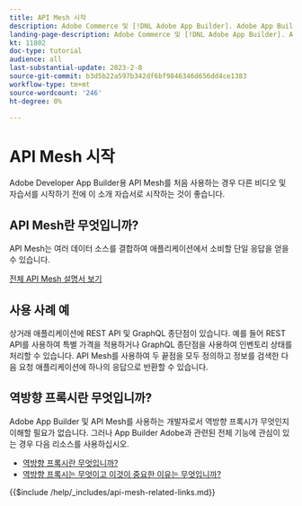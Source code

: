 ```yaml
---
title: API Mesh 시작
description: Adobe Commerce 및 [!DNL Adobe App Builder]. Adobe App Builder Adobe 설치, 프로젝트 작업, graphql 역방향 프록시 만들기 등에 대해 알아봅니다.
landing-page-description: Adobe Commerce 및 [!DNL Adobe App Builder]. Adobe IO 설치, 프로젝트 작업, graphql 역방향 프록시 생성 등에 대해 알아봅니다.
kt: 11802
doc-type: tutorial
audience: all
last-substantial-update: 2023-2-8
source-git-commit: b3d5b22a597b342df6bf9846346d656dd4ce1383
workflow-type: tm+mt
source-wordcount: '246'
ht-degree: 0%

---
```


# API Mesh 시작

Adobe Developer App Builder용 API Mesh를 처음 사용하는 경우 다른 비디오 및 자습서를 시작하기 전에 이 소개 자습서로 시작하는 것이 좋습니다.

## API Mesh란 무엇입니까?

API Mesh는 여러 데이터 소스를 결합하여 애플리케이션에서 소비할 단일 응답을 얻을 수 있습니다.

[전체 API Mesh 설명서 보기](https://developer.adobe.com/graphql-mesh-gateway/gateway/overview/)

## 사용 사례 예

상거래 애플리케이션에 REST API 및 GraphQL 종단점이 있습니다. 예를 들어 REST API를 사용하여 특별 가격을 적용하거나 GraphQL 종단점을 사용하여 인벤토리 상태를 처리할 수 있습니다. API Mesh를 사용하여 두 끝점을 모두 정의하고 정보를 검색한 다음 요청 애플리케이션에 하나의 응답으로 반환할 수 있습니다.

## 역방향 프록시란 무엇입니까?

Adobe App Builder 및 API Mesh를 사용하는 개발자로서 역방향 프록시가 무엇인지 이해할 필요가 없습니다. 그러나 App Builder Adobe과 관련된 전체 기능에 관심이 있는 경우 다음 리소스를 사용하십시오.

* [역방향 프록시란 무엇입니까?](https://www.imperva.com/learn/performance/reverse-proxy/)
* [역방향 프록시는 무엇이고 이것이 중요한 이유는 무엇입니까?](https://blog.hubspot.com/website/reverse-proxy)

{{$include /help/_includes/api-mesh-related-links.md}}
